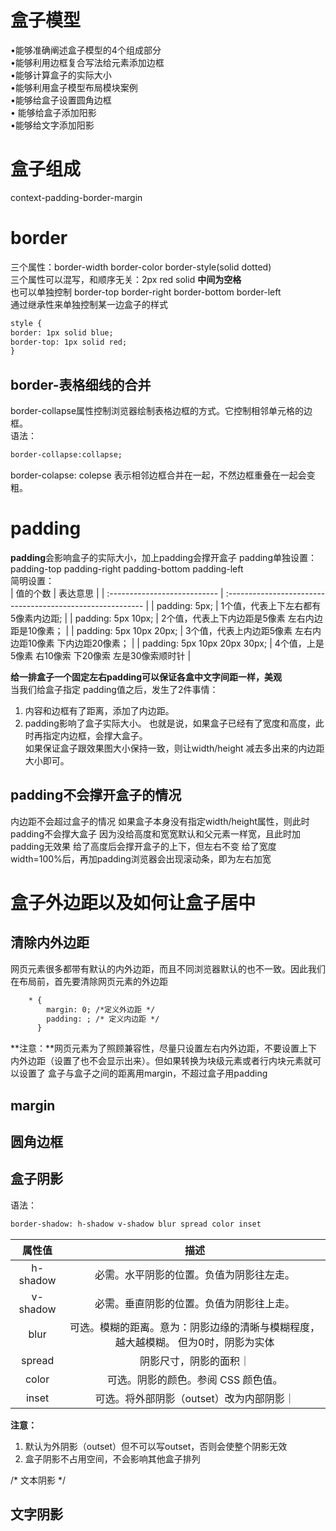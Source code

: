 # 盒子模型
•能够准确阐述盒子模型的4个组成部分  
•能够利用边框复合写法给元素添加边框  
•能够计算盒子的实际大小  
•能够利用盒子模型布局模块案例  
•能够给盒子设置圆角边框  
• 能够给盒子添加阳影  
•能够给文字添加阳影  
# 盒子组成
context-padding-border-margin
# border
三个属性：border-width border-color border-style(solid dotted)  
三个属性可以混写，和顺序无关：2px red solid   **中间为空格**  
也可以单独控制 border-top border-right border-bottom border-left  
通过继承性来单独控制某一边盒子的样式  
```html
style {
border: 1px solid blue;
border-top: 1px solid red;
}
```
## border-表格细线的合并
border-collapse属性控制浏览器绘制表格边框的方式。它控制相邻单元格的边框。  
语法：  
```html
border-collapse:collapse;
```
border-colapse: colepse 表示相邻边框合并在一起，不然边框重叠在一起会变粗。
# padding
**padding**会影响盒子的实际大小，加上padding会撑开盒子
padding单独设置：  
padding-top padding-right padding-bottom padding-left  
简明设置：  
| 值的个数                     | 表达意思                                                   |
| :--------------------------- | :--------------------------------------------------------- |
| padding: 5px;                | 1个值，代表上下左右都有5像素内边距;                        |
| padding: 5px 10px;           | 2个值，代表上下内边距是5像素 左右内边距是10像素；          |
| padding: 5px 10px 20px;      | 3个值，代表上内边距5像素 左右内边距10像素 下内边距20像素； |
| padding: 5px 10px 20px 30px; | 4个值，上是5像素 右10像索 下20像索 左是30像索顺时针        |

**给一排盒子一个固定左右padding可以保证各盒中文字间距一样，美观**  
当我们给盒子指定 padding值之后，发生了2件事情：
1. 内容和边框有了距离，添加了内边距。
2. padding影响了盒子实际大小。
也就是说，如果盒子已经有了宽度和高度，此时再指定内边框，会撑大盒子。  
如果保证盒子跟效果图大小保持一致，则让width/height 减去多出来的内边距大小即可。

## padding不会撑开盒子的情况
内边距不会超过盒子的情况
如果盒子本身没有指定width/height属性，则此时padding不会撑大盒子
因为没给高度和宽宽默认和父元素一样宽，且此时加padding无效果
给了高度后会撑开盒子的上下，但左右不变
给了宽度width=100%后，再加padding浏览器会出现滚动条，即为左右加宽
# 盒子外边距以及如何让盒子居中

## 清除内外边距
网页元素很多都带有默认的内外边距，而且不同浏览器默认的也不一致。因此我们在布局前，首先要清除网页元素的外边距
```html
    * {
        margin: 0; /*定义外边距 */
        padding: ; /* 定义内边距 */
      }
```
**注意：**网页元素为了照顾兼容性，尽量只设置左右内外边距，不要设置上下内外边距（设置了也不会显示出来）。但如果转换为块级元素或者行内块元素就可以设置了
盒子与盒子之间的距离用margin，不超过盒子用padding
## margin

## 圆角边框

## 盒子阴影
语法：
```html
border-shadow: h-shadow v-shadow blur spread color inset
```
|  属性值  |                                        描述                                        |
| :------: | :--------------------------------------------------------------------------------: |
| h-shadow |                      必需。水平阴影的位置。负值为阴影往左走。                      |
| v-shadow |                      必需。垂直阴影的位置。负值为阴影往上走。                      |
|   blur   | 可选。模糊的距离。意为：阴影边缘的清晰与模糊程度，越大越模糊。 但为0时，阴影为实体 |
|  spread  |                               阴影尺寸，阴影的面积｜                               |
|  color   |                        可选。阴影的颜色。参阅 CSS 颜色值。                         |
|  inset   |                      可选。将外部阴影（outset）改为内部阴影｜                      |
**注意：**
1. 默认为外阴影（outset）但不可以写outset，否则会使整个阴影无效
2. 盒子阴影不占用空间，不会影响其他盒子排列

/* 文本阴影 */  
## 文字阴影